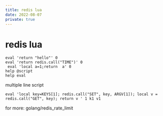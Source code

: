 ```yaml
---
title: redis lua
date: 2022-08-07
private: true
---
```

# redis lua

    eval 'return "hello"' 0
    eval 'return redis.call("TIME")' 0
     eval 'local a=1;return  a' 0
    help @script
    help eval


multiple line script

    eval 'local key=KEYS[1]; redis.call("SET", key, ARGV[1]); local v = redis.call("GET", key); return v ' 1 k1 v1

for more: golang/redis_rate_limit